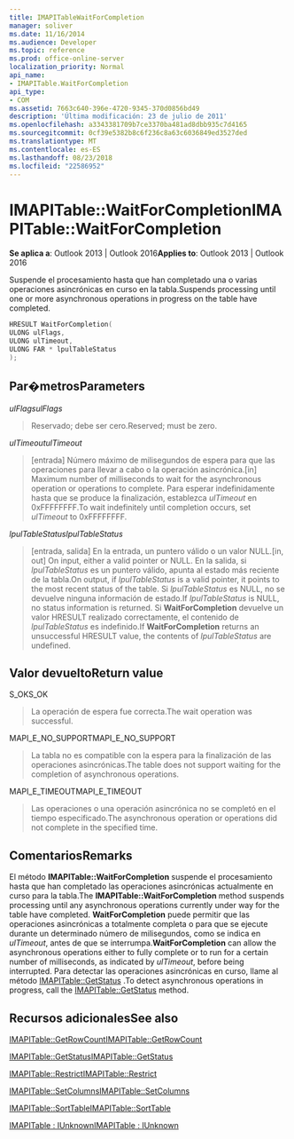 ```yaml
---
title: IMAPITableWaitForCompletion
manager: soliver
ms.date: 11/16/2014
ms.audience: Developer
ms.topic: reference
ms.prod: office-online-server
localization_priority: Normal
api_name:
- IMAPITable.WaitForCompletion
api_type:
- COM
ms.assetid: 7663c640-396e-4720-9345-370d0856bd49
description: 'Última modificación: 23 de julio de 2011'
ms.openlocfilehash: a3343381709b7ce3370ba481ad8dbb935c7d4165
ms.sourcegitcommit: 0cf39e5382b8c6f236c8a63c6036849ed3527ded
ms.translationtype: MT
ms.contentlocale: es-ES
ms.lasthandoff: 08/23/2018
ms.locfileid: "22586952"
---
```

# <a name="imapitablewaitforcompletion"></a><span data-ttu-id="40031-103">IMAPITable::WaitForCompletion</span><span class="sxs-lookup"><span data-stu-id="40031-103">IMAPITable::WaitForCompletion</span></span>

  
  
<span data-ttu-id="40031-104">**Se aplica a**: Outlook 2013 | Outlook 2016</span><span class="sxs-lookup"><span data-stu-id="40031-104">**Applies to**: Outlook 2013 | Outlook 2016</span></span> 
  
<span data-ttu-id="40031-105">Suspende el procesamiento hasta que han completado una o varias operaciones asincrónicas en curso en la tabla.</span><span class="sxs-lookup"><span data-stu-id="40031-105">Suspends processing until one or more asynchronous operations in progress on the table have completed.</span></span>
  
```cpp
HRESULT WaitForCompletion(
ULONG ulFlags,
ULONG ulTimeout,
ULONG FAR * lpulTableStatus
);
```

## <a name="parameters"></a><span data-ttu-id="40031-106">Par�metros</span><span class="sxs-lookup"><span data-stu-id="40031-106">Parameters</span></span>

 <span data-ttu-id="40031-107">_ulFlags_</span><span class="sxs-lookup"><span data-stu-id="40031-107">_ulFlags_</span></span>
  
> <span data-ttu-id="40031-108">Reservado; debe ser cero.</span><span class="sxs-lookup"><span data-stu-id="40031-108">Reserved; must be zero.</span></span>
    
 <span data-ttu-id="40031-109">_ulTimeout_</span><span class="sxs-lookup"><span data-stu-id="40031-109">_ulTimeout_</span></span>
  
> <span data-ttu-id="40031-110">[entrada] Número máximo de milisegundos de espera para que las operaciones para llevar a cabo o la operación asincrónica.</span><span class="sxs-lookup"><span data-stu-id="40031-110">[in] Maximum number of milliseconds to wait for the asynchronous operation or operations to complete.</span></span> <span data-ttu-id="40031-111">Para esperar indefinidamente hasta que se produce la finalización, establezca _ulTimeout_ en 0xFFFFFFFF.</span><span class="sxs-lookup"><span data-stu-id="40031-111">To wait indefinitely until completion occurs, set  _ulTimeout_ to 0xFFFFFFFF.</span></span> 
    
 <span data-ttu-id="40031-112">_lpulTableStatus_</span><span class="sxs-lookup"><span data-stu-id="40031-112">_lpulTableStatus_</span></span>
  
> <span data-ttu-id="40031-113">[entrada, salida] En la entrada, un puntero válido o un valor NULL.</span><span class="sxs-lookup"><span data-stu-id="40031-113">[in, out] On input, either a valid pointer or NULL.</span></span> <span data-ttu-id="40031-114">En la salida, si _lpulTableStatus_ es un puntero válido, apunta al estado más reciente de la tabla.</span><span class="sxs-lookup"><span data-stu-id="40031-114">On output, if  _lpulTableStatus_ is a valid pointer, it points to the most recent status of the table.</span></span> <span data-ttu-id="40031-115">Si _lpulTableStatus_ es NULL, no se devuelve ninguna información de estado.</span><span class="sxs-lookup"><span data-stu-id="40031-115">If  _lpulTableStatus_ is NULL, no status information is returned.</span></span> <span data-ttu-id="40031-116">Si **WaitForCompletion** devuelve un valor HRESULT realizado correctamente, el contenido de _lpulTableStatus_ es indefinido.</span><span class="sxs-lookup"><span data-stu-id="40031-116">If **WaitForCompletion** returns an unsuccessful HRESULT value, the contents of  _lpulTableStatus_ are undefined.</span></span> 
    
## <a name="return-value"></a><span data-ttu-id="40031-117">Valor devuelto</span><span class="sxs-lookup"><span data-stu-id="40031-117">Return value</span></span>

<span data-ttu-id="40031-118">S_OK</span><span class="sxs-lookup"><span data-stu-id="40031-118">S_OK</span></span> 
  
> <span data-ttu-id="40031-119">La operación de espera fue correcta.</span><span class="sxs-lookup"><span data-stu-id="40031-119">The wait operation was successful.</span></span>
    
<span data-ttu-id="40031-120">MAPI_E_NO_SUPPORT</span><span class="sxs-lookup"><span data-stu-id="40031-120">MAPI_E_NO_SUPPORT</span></span> 
  
> <span data-ttu-id="40031-121">La tabla no es compatible con la espera para la finalización de las operaciones asincrónicas.</span><span class="sxs-lookup"><span data-stu-id="40031-121">The table does not support waiting for the completion of asynchronous operations.</span></span>
    
<span data-ttu-id="40031-122">MAPI_E_TIMEOUT</span><span class="sxs-lookup"><span data-stu-id="40031-122">MAPI_E_TIMEOUT</span></span> 
  
> <span data-ttu-id="40031-123">Las operaciones o una operación asincrónica no se completó en el tiempo especificado.</span><span class="sxs-lookup"><span data-stu-id="40031-123">The asynchronous operation or operations did not complete in the specified time.</span></span>
    
## <a name="remarks"></a><span data-ttu-id="40031-124">Comentarios</span><span class="sxs-lookup"><span data-stu-id="40031-124">Remarks</span></span>

<span data-ttu-id="40031-125">El método **IMAPITable::WaitForCompletion** suspende el procesamiento hasta que han completado las operaciones asincrónicas actualmente en curso para la tabla.</span><span class="sxs-lookup"><span data-stu-id="40031-125">The **IMAPITable::WaitForCompletion** method suspends processing until any asynchronous operations currently under way for the table have completed.</span></span> <span data-ttu-id="40031-126">**WaitForCompletion** puede permitir que las operaciones asincrónicas a totalmente completa o para que se ejecute durante un determinado número de milisegundos, como se indica en _ulTimeout_, antes de que se interrumpa.</span><span class="sxs-lookup"><span data-stu-id="40031-126">**WaitForCompletion** can allow the asynchronous operations either to fully complete or to run for a certain number of milliseconds, as indicated by  _ulTimeout_, before being interrupted.</span></span> <span data-ttu-id="40031-127">Para detectar las operaciones asincrónicas en curso, llame al método [IMAPITable::GetStatus](imapitable-getstatus.md) .</span><span class="sxs-lookup"><span data-stu-id="40031-127">To detect asynchronous operations in progress, call the [IMAPITable::GetStatus](imapitable-getstatus.md) method.</span></span> 
  
## <a name="see-also"></a><span data-ttu-id="40031-128">Recursos adicionales</span><span class="sxs-lookup"><span data-stu-id="40031-128">See also</span></span>



[<span data-ttu-id="40031-129">IMAPITable::GetRowCount</span><span class="sxs-lookup"><span data-stu-id="40031-129">IMAPITable::GetRowCount</span></span>](imapitable-getrowcount.md)
  
[<span data-ttu-id="40031-130">IMAPITable::GetStatus</span><span class="sxs-lookup"><span data-stu-id="40031-130">IMAPITable::GetStatus</span></span>](imapitable-getstatus.md)
  
[<span data-ttu-id="40031-131">IMAPITable::Restrict</span><span class="sxs-lookup"><span data-stu-id="40031-131">IMAPITable::Restrict</span></span>](imapitable-restrict.md)
  
[<span data-ttu-id="40031-132">IMAPITable::SetColumns</span><span class="sxs-lookup"><span data-stu-id="40031-132">IMAPITable::SetColumns</span></span>](imapitable-setcolumns.md)
  
[<span data-ttu-id="40031-133">IMAPITable::SortTable</span><span class="sxs-lookup"><span data-stu-id="40031-133">IMAPITable::SortTable</span></span>](imapitable-sorttable.md)
  
[<span data-ttu-id="40031-134">IMAPITable : IUnknown</span><span class="sxs-lookup"><span data-stu-id="40031-134">IMAPITable : IUnknown</span></span>](imapitableiunknown.md)

